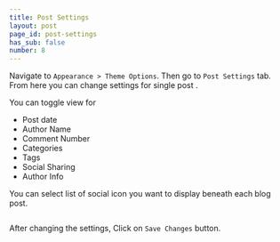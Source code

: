 ```yaml
---
title: Post Settings
layout: post
page_id: post-settings
has_sub: false
number: 8
---
```


Navigate to `Appearance > Theme Options`. Then go to `Post Settings` tab. From here you can change settings for single post .

You can toggle view for

* Post date
* Author Name
* Comment Number
* Categories
* Tags
* Social Sharing
* Author Info

You can select list of social icon you want to display beneath each blog post.

<img alt="" src="{{ 'assets/images/koncrete_theme/post-settings/ps.png' | relative_url }}">

After changing the settings, Click on `Save Changes` button.



